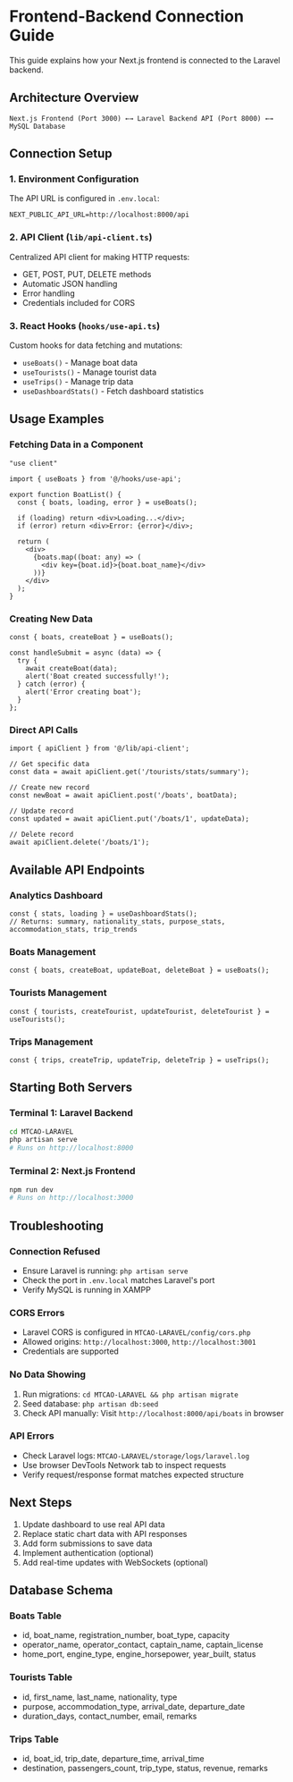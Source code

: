 # Frontend-Backend Connection Guide

This guide explains how your Next.js frontend is connected to the Laravel backend.

## Architecture Overview

```
Next.js Frontend (Port 3000) ←→ Laravel Backend API (Port 8000) ←→ MySQL Database
```

## Connection Setup

### 1. Environment Configuration

The API URL is configured in `.env.local`:
```
NEXT_PUBLIC_API_URL=http://localhost:8000/api
```

### 2. API Client (`lib/api-client.ts`)

Centralized API client for making HTTP requests:
- GET, POST, PUT, DELETE methods
- Automatic JSON handling
- Error handling
- Credentials included for CORS

### 3. React Hooks (`hooks/use-api.ts`)

Custom hooks for data fetching and mutations:
- `useBoats()` - Manage boat data
- `useTourists()` - Manage tourist data
- `useTrips()` - Manage trip data
- `useDashboardStats()` - Fetch dashboard statistics

## Usage Examples

### Fetching Data in a Component

```tsx
"use client"

import { useBoats } from '@/hooks/use-api';

export function BoatList() {
  const { boats, loading, error } = useBoats();

  if (loading) return <div>Loading...</div>;
  if (error) return <div>Error: {error}</div>;

  return (
    <div>
      {boats.map((boat: any) => (
        <div key={boat.id}>{boat.boat_name}</div>
      ))}
    </div>
  );
}
```

### Creating New Data

```tsx
const { boats, createBoat } = useBoats();

const handleSubmit = async (data) => {
  try {
    await createBoat(data);
    alert('Boat created successfully!');
  } catch (error) {
    alert('Error creating boat');
  }
};
```

### Direct API Calls

```tsx
import { apiClient } from '@/lib/api-client';

// Get specific data
const data = await apiClient.get('/tourists/stats/summary');

// Create new record
const newBoat = await apiClient.post('/boats', boatData);

// Update record
const updated = await apiClient.put('/boats/1', updateData);

// Delete record
await apiClient.delete('/boats/1');
```

## Available API Endpoints

### Analytics Dashboard
```tsx
const { stats, loading } = useDashboardStats();
// Returns: summary, nationality_stats, purpose_stats, accommodation_stats, trip_trends
```

### Boats Management
```tsx
const { boats, createBoat, updateBoat, deleteBoat } = useBoats();
```

### Tourists Management
```tsx
const { tourists, createTourist, updateTourist, deleteTourist } = useTourists();
```

### Trips Management
```tsx
const { trips, createTrip, updateTrip, deleteTrip } = useTrips();
```

## Starting Both Servers

### Terminal 1: Laravel Backend
```bash
cd MTCAO-LARAVEL
php artisan serve
# Runs on http://localhost:8000
```

### Terminal 2: Next.js Frontend
```bash
npm run dev
# Runs on http://localhost:3000
```

## Troubleshooting

### Connection Refused
- Ensure Laravel is running: `php artisan serve`
- Check the port in `.env.local` matches Laravel's port
- Verify MySQL is running in XAMPP

### CORS Errors
- Laravel CORS is configured in `MTCAO-LARAVEL/config/cors.php`
- Allowed origins: `http://localhost:3000`, `http://localhost:3001`
- Credentials are supported

### No Data Showing
1. Run migrations: `cd MTCAO-LARAVEL && php artisan migrate`
2. Seed database: `php artisan db:seed`
3. Check API manually: Visit `http://localhost:8000/api/boats` in browser

### API Errors
- Check Laravel logs: `MTCAO-LARAVEL/storage/logs/laravel.log`
- Use browser DevTools Network tab to inspect requests
- Verify request/response format matches expected structure

## Next Steps

1. Update dashboard to use real API data
2. Replace static chart data with API responses
3. Add form submissions to save data
4. Implement authentication (optional)
5. Add real-time updates with WebSockets (optional)

## Database Schema

### Boats Table
- id, boat_name, registration_number, boat_type, capacity
- operator_name, operator_contact, captain_name, captain_license
- home_port, engine_type, engine_horsepower, year_built, status

### Tourists Table
- id, first_name, last_name, nationality, type
- purpose, accommodation_type, arrival_date, departure_date
- duration_days, contact_number, email, remarks

### Trips Table
- id, boat_id, trip_date, departure_time, arrival_time
- destination, passengers_count, trip_type, status, revenue, remarks
